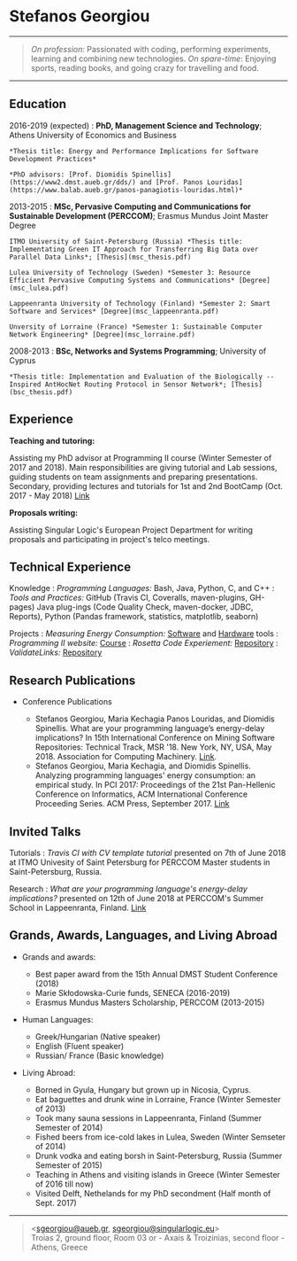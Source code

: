 Stefanos Georgiou
=================

----

>  *On profession*: Passionated with coding, performing experiments, learning and combining new technologies.
>  *On spare-time*: Enjoying sports, reading books, and going crazy for travelling and food.

----

Education
---------

2016-2019 (expected)
:   **PhD, Management Science and Technology**; Athens University of Economics and Business

    *Thesis title: Energy and Performance Implications for Software Development Practices*
 
    *PhD advisors: [Prof. Diomidis Spinellis](https://www2.dmst.aueb.gr/dds/) and [Prof. Panos Louridas](https://www.balab.aueb.gr/panos-panagiotis-louridas.html)*

2013-2015
:   **MSc, Pervasive Computing and Communications for Sustainable Development (PERCCOM)**; Erasmus Mundus Joint Master Degree 
      
	ITMO University of Saint-Petersburg (Russia) *Thesis title: Implementating Green IT Approach for Transferring Big Data over Parallel Data Links*; [Thesis](msc_thesis.pdf)
	
	Lulea University of Technology (Sweden) *Semester 3: Resource Efficient Pervasive Computing Systems and Communications* [Degree](msc_lulea.pdf)
	
	Lappeenranta University of Technology (Finland) *Semester 2: Smart Software and Services* [Degree](msc_lappeenranta.pdf)
	
	Unversity of Lorraine (France) *Semester 1: Sustainable Computer Network Engineering* [Degree](msc_lorraine.pdf)


2008-2013
:   **BSc, Networks and Systems Programming**; University of Cyprus 

    *Thesis title: Implementation and Evaluation of the Biologically -- Inspired AntHocNet Routing Protocol in Sensor Network*; [Thesis](bsc_thesis.pdf)


Experience
----------

**Teaching and tutoring:**

Assisting my PhD advisor at Programming II course (Winter Semester of 2017 and 2018). 
Main responsibilities are giving tutorial and Lab sessions, guiding students on team assignments and preparing presentations.
Secondary, providing lectures and tutorials for 1st and 2nd BootCamp (Oct. 2017 - May 2018) [Link](https://github.com/codeandwork/courses)
  
**Proposals writing:**

Assisting Singular Logic's European Project Department for writing proposals and participating in project's telco meetings.


Technical Experience
--------------------

Knowledge
:   *Programming Languages:* Bash, Java, Python, C, and C++
:   *Tools and Practices:* GitHub (Travis CI, Coveralls, maven-plugins, GH-pages) Java plug-ings (Code Quality Check, maven-docker, JDBC, Reports), Python (Pandas framework, statistics, matplotlib, seaborn)

Projects
:   *Measuring Energy Consumption:* [Software](https://github.com/stefanos1316/SEMTs_Comparisson) and [Hardware](https://stefanos1316.github.io/courses/tools/measuring_energy_consumption_direct_approach-p.html#/) tools
:   *Programming II website:* [Course](https://github.com/stefanos1316/courses)
:   *Rosetta Code Experiement:* [Repository](https://github.com/stefanos1316/Rosetta_Code_Research_MSR)
:   *ValidateLinks:* [Repository](https://github.com/stefanos1316/validateLinks)

Research Publications
---------------------

* Conference Publications
   
     * Stefanos Georgiou, Maria Kechagia Panos Louridas, and Diomidis Spinellis. What are your programming language’s energy-delay implications? In 15th International Conference on Mining Software Repositories: Technical Track, MSR '18. New York, NY, USA, May 2018. Association for Computing Machinery. [Link](GKLS18.pdf).
     * Stefanos Georgiou, Maria Kechagia, and Diomidis Spinellis. Analyzing programming languages' energy consumption: an empirical study. In PCI 2017: Proceedings of the 21st Pan-Hellenic Conference on Informatics, ACM International Conference Proceeding Series. ACM Press, September 2017. [Link](GKS17.pdf)

Invited Talks
-------------
Tutorials
:	*Travis CI with CV template tutorial* presented on 7th of June 2018 at ITMO Univesity of Saint Petersburg for PERCCOM Master students in Saint-Petersburg, Russia.

Research
:	*What are your programming language's energy-delay implications?* presented on 12th of June 2018 at PERCCOM's Summer School in Lappeenranta, Finland. [Link](perccom_summer_school_2018.pdf)  

Grands, Awards, Languages, and Living Abroad
---------------------------

* Grands and awards:

     * Best paper award from the 15th Annual DMST Student Conference (2018)
     * Marie Skłodowska-Curie funds, SENECA (2016-2019)
     * Erasmus Mundus Masters Scholarship, PERCCOM (2013-2015)


* Human Languages:

     * Greek/Hungarian (Native speaker)
     * English (Fluent speaker)
     * Russian/ France (Basic knowledge)


* Living Abroad:

    * Borned in Gyula, Hungary but grown up in Nicosia, Cyprus.
    * Eat baguettes and drunk wine in Lorraine, France (Winter Semester of 2013) 
    * Took many sauna sessions in Lappeenranta, Finland (Summer Semester of 2014)
    * Fished beers from ice-cold lakes in Lulea, Sweden (Winter Semseter of 2014)
    * Drunk vodka and eating borsh in Saint-Petersburg, Russia (Summer Semester of 2015)
    * Teaching in Athens and visiting islands in Greece (Winter Semester of 2016 till now) 
    * Visited Delft, Nethelands for my PhD secondment (Half month of Sept. 2017)

----

> <sgeorgiou@aueb.gr, sgeorgiou@singularlogic.eu>\
> Troias 2, ground floor, Room 03 or - Axais & Troizinias, second floor - Athens, Greece
